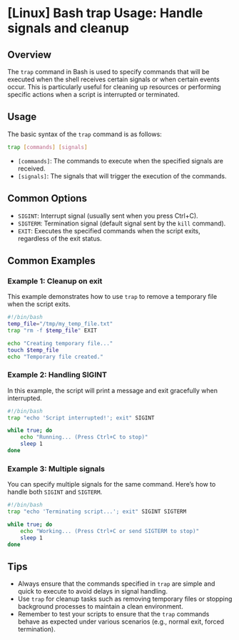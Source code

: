 # [Linux] Bash trap Usage: Handle signals and cleanup

## Overview
The `trap` command in Bash is used to specify commands that will be executed when the shell receives certain signals or when certain events occur. This is particularly useful for cleaning up resources or performing specific actions when a script is interrupted or terminated.

## Usage
The basic syntax of the `trap` command is as follows:

```bash
trap [commands] [signals]
```

- `[commands]`: The commands to execute when the specified signals are received.
- `[signals]`: The signals that will trigger the execution of the commands.

## Common Options
- `SIGINT`: Interrupt signal (usually sent when you press Ctrl+C).
- `SIGTERM`: Termination signal (default signal sent by the `kill` command).
- `EXIT`: Executes the specified commands when the script exits, regardless of the exit status.

## Common Examples

### Example 1: Cleanup on exit
This example demonstrates how to use `trap` to remove a temporary file when the script exits.

```bash
#!/bin/bash
temp_file="/tmp/my_temp_file.txt"
trap "rm -f $temp_file" EXIT

echo "Creating temporary file..."
touch $temp_file
echo "Temporary file created."
```

### Example 2: Handling SIGINT
In this example, the script will print a message and exit gracefully when interrupted.

```bash
#!/bin/bash
trap "echo 'Script interrupted!'; exit" SIGINT

while true; do
    echo "Running... (Press Ctrl+C to stop)"
    sleep 1
done
```

### Example 3: Multiple signals
You can specify multiple signals for the same command. Here’s how to handle both `SIGINT` and `SIGTERM`.

```bash
#!/bin/bash
trap "echo 'Terminating script...'; exit" SIGINT SIGTERM

while true; do
    echo "Working... (Press Ctrl+C or send SIGTERM to stop)"
    sleep 1
done
```

## Tips
- Always ensure that the commands specified in `trap` are simple and quick to execute to avoid delays in signal handling.
- Use `trap` for cleanup tasks such as removing temporary files or stopping background processes to maintain a clean environment.
- Remember to test your scripts to ensure that the `trap` commands behave as expected under various scenarios (e.g., normal exit, forced termination).